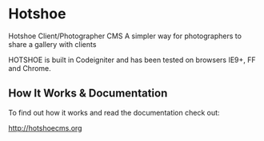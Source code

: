 # Hotshoe
Hotshoe Client/Photographer CMS
A simpler way for photographers to share a gallery with clients

HOTSHOE is built in Codeigniter and has been tested on browsers IE9+, FF and Chrome.

## How It Works & Documentation

To find out how it works and read the documentation check out:

http://hotshoecms.org
